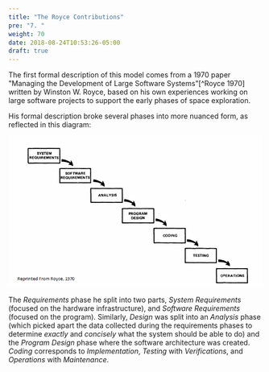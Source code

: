 ```yaml
---
title: "The Royce Contributions"
pre: "7. "
weight: 70
date: 2018-08-24T10:53:26-05:00
draft: true
---
```


The first formal description of this model comes from a 1970 paper "Managing the Development of Large Software Systems"[^Royce 1970] written by Winston W. Royce, based on his own experiences working on large software projects to support the early phases of space exploration. 

His formal description broke several phases into more nuanced form, as reflected in this diagram:

![The Royce Basic Waterfall](/images/2.2.1.png)

The _Requirements_ phase he split into two parts, _System Requirements_ (focused on the hardware infrastructure), and _Software Requirements_ (focused on the program).  Similarly, _Design_ was split into an _Analysis_ phase (which picked apart the data collected during the requirements phases to determine _exactly_ and _concisely_ what the system should be able to do) and the _Program Design_ phase where the software architecture was created.  _Coding_ corresponds to _Implementation_, _Testing_ with _Verifications_, and _Operations_ with _Maintenance_.
